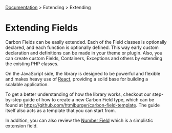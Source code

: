 [Documentation](https://carbonfields.net/docs/) > Extending > Extending

# Extending Fields

Carbon Fields can be easily extended. Each of the Field classes is optionally declared, and each function is optionally defined. This way early custom declaration and definitions can be made in your theme or plugin. Also, you can create custom Fields, Containers, Exceptions and others by extending the existing PHP classes.

On the JavaScript side, the library is designed to be powerful and flexible and makes heavy use of [React](https://facebook.github.io/react/), providing a solid base for building a scalable application.

To get a better understanding of how the library works, checkout our step-by-step guide of how to create a new Carbon Field type, which can be found at <https://github.com/htmlburger/carbon-field-template>. The guide itself also acts as a template that you can start from.

In addition, you can also review the [Number Field](https://github.com/htmlburger/carbon-field-number) which is a simplistic extension field.